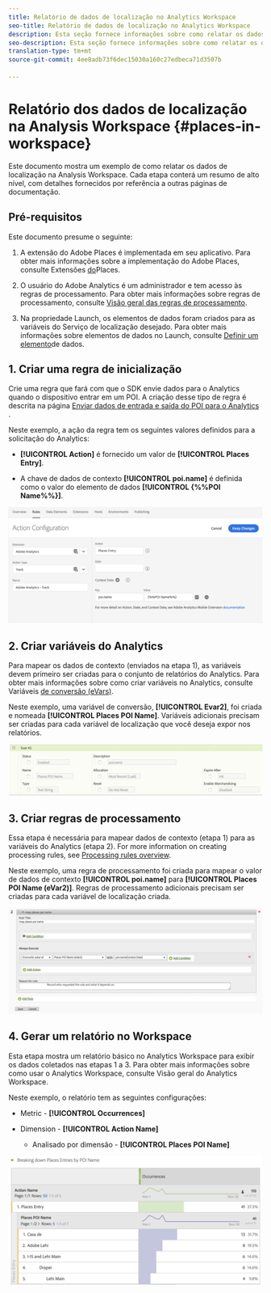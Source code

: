 ```yaml
---
title: Relatório de dados de localização no Analytics Workspace
seo-title: Relatório de dados de localização no Analytics Workspace
description: Esta seção fornece informações sobre como relatar os dados de localização no Analytics Workspace.
seo-description: Esta seção fornece informações sobre como relatar os dados de localização no Analytics Workspace.
translation-type: tm+mt
source-git-commit: 4ee8adb73f6dec15030a160c27edbeca71d3507b

---
```



# Relatório dos dados de localização na Analysis Workspace {#places-in-workspace}

Este documento mostra um exemplo de como relatar os dados de localização na Analysis Workspace. Cada etapa conterá um resumo de alto nível, com detalhes fornecidos por referência a outras páginas de documentação.

## Pré-requisitos

Este documento presume o seguinte:

1. A extensão do Adobe Places é implementada em seu aplicativo. Para obter mais informações sobre a implementação do Adobe Places, consulte Extensões [do](/help/places-ext-aep-sdks/places-extension/places-extension.md)Places.

1. O usuário do Adobe Analytics é um administrador e tem acesso às regras de processamento. Para obter mais informações sobre regras de processamento, consulte [Visão geral das regras de processamento](https://docs.adobe.com/content/help/en/analytics/admin/admin-tools/processing-rules/processing-rules.html).

1. Na propriedade Launch, os elementos de dados foram criados para as variáveis do Serviço de localização desejado. Para obter mais informações sobre elementos de dados no Launch, consulte [Definir um elemento](/help/use-places-launch-workflow/define-data-elements.md)de dados.


## 1. Criar uma regra de inicialização

Crie uma regra que fará com que o SDK envie dados para o Analytics quando o dispositivo entrar em um POI. A criação desse tipo de regra é descrita na página [Enviar dados de entrada e saída do POI para o Analytics](/help/use-places-with-other-solutions/places-adobe-analytics/use-places-adobe-analytics.md) .

Neste exemplo, a ação da regra tem os seguintes valores definidos para a solicitação do Analytics:

* **[!UICONTROL Action]** é fornecido um valor de **[!UICONTROL Places Entry]**.

* A chave de dados de contexto **[!UICONTROL poi.name]** é definida como o valor do elemento de dados **[!UICONTROL {%%POI Name%%}]**.

!["definir uma ação"](/help/assets/pt-setAction.png)

## 2. Criar variáveis do Analytics

Para mapear os dados de contexto (enviados na etapa 1), as variáveis devem primeiro ser criadas para o conjunto de relatórios do Analytics. Para obter mais informações sobre como criar variáveis no Analytics, consulte Variáveis [de conversão \(eVars\)](https://docs.adobe.com/content/help/en/analytics/implementation/analytics-basics/ref-conversion-variables-evar.html).

Neste exemplo, uma variável de conversão, **[!UICONTROL Evar2]**, foi criada e nomeada **[!UICONTROL Places POI Name]**. Variáveis adicionais precisam ser criadas para cada variável de localização que você deseja expor nos relatórios.

!["criar uma variável de análise"](/help/assets/aa-evar.png)

## 3. Criar regras de processamento

Essa etapa é necessária para mapear dados de contexto (etapa 1) para as variáveis do Analytics (etapa 2). For more information on creating processing rules, see [Processing rules overview](https://docs.adobe.com/content/help/en/analytics/admin/admin-tools/processing-rules/processing-rules.html).

Neste exemplo, uma regra de processamento foi criada para mapear o valor de dados de contexto **[!UICONTROL poi.name]** para **[!UICONTROL Places POI Name \(eVar2\)]**. Regras de processamento adicionais precisam ser criadas para cada variável de localização criada.

!["criar uma regra de processamento"](/help/assets/aa-processing-rule.png)

## 4. Gerar um relatório no Workspace

Esta etapa mostra um relatório básico no Analytics Workspace para exibir os dados coletados nas etapas 1 a 3. Para obter mais informações sobre como usar o Analytics Workspace, consulte Visão geral [](https://docs.adobe.com/content/help/en/analytics/analyze/analysis-workspace/analysis-workspace-features.html)do Analytics Workspace.

Neste exemplo, o relatório tem as seguintes configurações:

* Metric - **[!UICONTROL Occurrences]**

* Dimension - **[!UICONTROL Action Name]**

   * Analisado por dimensão - **[!UICONTROL Places POI Name]**

!["criar um relatório no espaço de trabalho"](/help/assets/aa-workspace.png)
